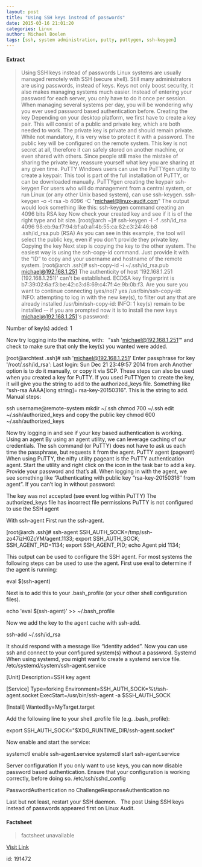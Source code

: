 ```yaml
---
layout: post
title: "Using SSH keys instead of passwords"
date: 2015-03-16 21:01:20
categories: Linux
author: Michael Boelen
tags: [ssh, system administration, putty, puttygen, ssh-keygen]
---
```



#### Extract
>Using SSH keys instead of passwords
Linux systems are usually managed remotely with SSH (secure shell). Still many administrators are using passwords, instead of keys. Keys not only boost security, it also makes managing systems much easier. Instead of entering your password for each server, you only have to do it once per session. When managing several systems per day, you will be wondering why you ever used password based authentication before.
Creating the key
Depending on your desktop platform, we first have to create a key pair. This will consist of a public and private key, which are both needed to work. The private key is private and should remain private. While not mandatory, it is very wise to protect it with a password. The public key will be configured on the remote system. This key is not secret at all, therefore it can safely stored on another machine, or even shared with others. Since people still make the mistake of sharing the private key, reassure yourself what key you are sharing at any given time.
PuTTY
Windows users can use the PuTTYgen utility to create a keypair. This tool is part of the full installation of PuTTY, or can be downloaded manually.
PuTTYgen creating the keypair
ssh-keygen
For users who will do management from a central system, or run Linux (or any other Unix based system), can use ssh-keygen.
ssh-keygen -o -t rsa -b 4096 -C "michael@linux-audit.com"
The output would look something like this:
ssh-keygen command creating an 4096 bits RSA key
Now check your created key and see if it is of the right type and bit size.
[root@arch ~]# ssh-keygen -l -f .ssh/id_rsa
 4096 98:eb:9a:f7:94:bf:a0:a1:4b:55:ca:82:c3:24:46:b8 .ssh/id_rsa.pub (RSA)
As you can see in this example, the tool will select the public key, even if you don&#8217;t provide they private key.
Copying the key
Next step is copying the key to the other system. The easiest way is using the ssh-copy-id command. Just provide it with the &#8220;ID&#8221; to copy and your username and hostname of the remote system.
[root@arch .ssh]# ssh-copy-id -i ~/.ssh/id_rsa.pub michael@192.168.1.251
The authenticity of host '192.168.1.251 (192.168.1.251)' can't be established.
ECDSA key fingerprint is b7:39:02:6a:f3:be:42:c3:d8:69:c4:7f:4e:9b:0b:f3.
Are you sure you want to continue connecting (yes/no)? yes
/usr/bin/ssh-copy-id: INFO: attempting to log in with the new key(s), to filter out any that are already installed
/usr/bin/ssh-copy-id: INFO: 1 key(s) remain to be installed -- if you are prompted now it is to install the new keys
michael@192.168.1.251's password:

Number of key(s) added: 1

Now try logging into the machine, with:   "ssh 'michael@192.168.1.251'"
and check to make sure that only the key(s) you wanted were added.

[root@archtest .ssh]# ssh 'michael@192.168.1.251'
Enter passphrase for key '/root/.ssh/id_rsa':
Last login: Sun Dec 21 23:49:57 2014 from arch
Another option is to do it manually, or copy it via SCP. These steps can also be used when you created a key for PuTTY. If you used PuTTYgen to create the key, it will give you the string to add to the authorized_keys file. Something like &#8220;ssh-rsa AAAA[long string]= rsa-key-20150316&#8221;. This is the string to add.
Manual steps:

ssh username@remote-system
mkdir ~/.ssh
chmod 700 ~/.ssh
edit ~/.ssh/authorized_keys and copy the public key
chmod 600 ~/.ssh/authorized_keys

Now try logging in and see if your key based authentication is working.
Using an agent
By using an agent utility, we can leverage caching of our credentials. The ssh command (or PuTTY) does not have to ask us each time the passphrase, but requests it from the agent.
PuTTY agent (pageant)
When using PuTTY, the nifty utility pageant is the PuTTY authentication agent. Start the utility and right click on the icon in the task bar to add a key. Provide your password and that&#8217;s all.
When logging in with the agent, we see something like &#8220;Authenticating with public key &#8220;rsa-key-20150316&#8243; from agent&#8221;.
If you can&#8217;t log in without password:

The key was not accepted (see event log within PuTTY)
The authorized_keys file has incorrect file permissions
PuTTY is not configured to use the SSH agent

With ssh-agent
First run the ssh-agent.

[root@arch .ssh]# ssh-agent
SSH_AUTH_SOCK=/tmp/ssh-zo47izH0ZcYM/agent.1133; export SSH_AUTH_SOCK;
SSH_AGENT_PID=1134; export SSH_AGENT_PID;
echo Agent pid 1134;

This output can be used to configure the SSH agent. For most systems the following steps can be used to use the agent.
First use eval to determine if the agent is running:

eval $(ssh-agent)

Next is to add this to your .bash_profile (or your other shell configuration files).

echo 'eval $(ssh-agent)' &gt;&gt; ~/.bash_profile

Now we add the key to the agent cache with ssh-add.

ssh-add ~/.ssh/id_rsa

It should respond with a message like &#8220;identity added&#8221;. Now you can use ssh and connect to your configured system(s) without a password.
Systemd
When using systemd, you might want to create a systemd service file.
/etc/systemd/system/ssh-agent.service

[Unit]
Description=SSH key agent

[Service]
Type=forking
Environment=SSH_AUTH_SOCK=%t/ssh-agent.socket
ExecStart=/usr/bin/ssh-agent -a $SSH_AUTH_SOCK

[Install]
WantedBy=MyTarget.target


Add the following line to your shell .profile file (e.g. .bash_profile):

export SSH_AUTH_SOCK="$XDG_RUNTIME_DIR/ssh-agent.socket"

Now enable and start the service:

systemctl enable ssh-agent.service
systemctl start ssh-agent.service

Server configuration
If you only want to use keys, you can now disable password based authentication. Ensure that your configuration is working correctly, before doing so.
/etc/ssh/sshd_config

PasswordAuthentication no
ChallengeResponseAuthentication no

Last but not least, restart your SSH daemon.
&nbsp;
The post Using SSH keys instead of passwords appeared first on Linux Audit.

#### Factsheet
>factsheet unavailable

[Visit Link](http://linux-audit.com/using-ssh-keys-instead-of-passwords/)

id:  191472
